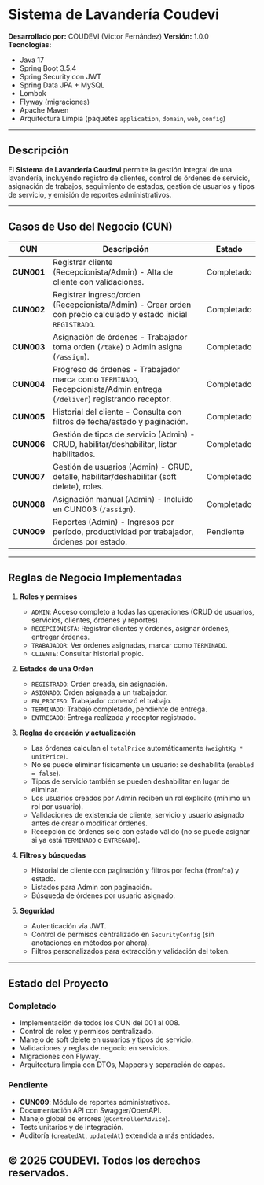 # Sistema de Lavandería Coudevi

**Desarrollado por:** COUDEVI  (Victor Fernández)
**Versión:** 1.0.0  
**Tecnologías:**
- Java 17
- Spring Boot 3.5.4
- Spring Security con JWT
- Spring Data JPA + MySQL
- Lombok
- Flyway (migraciones)
- Apache Maven
- Arquitectura Limpia (paquetes `application`, `domain`, `web`, `config`)

---

##  Descripción
El **Sistema de Lavandería Coudevi** permite la gestión integral de una lavandería, incluyendo registro de clientes, control de órdenes de servicio, asignación de trabajos, seguimiento de estados, gestión de usuarios y tipos de servicio, y emisión de reportes administrativos.

---

##  Casos de Uso del Negocio (CUN)

| CUN     | Descripción                                                                                   | Estado |
|---------|-----------------------------------------------------------------------------------------------|--------|
| **CUN001** | Registrar cliente (Recepcionista/Admin) - Alta de cliente con validaciones.                    |  Completado |
| **CUN002** | Registrar ingreso/orden (Recepcionista/Admin) - Crear orden con precio calculado y estado inicial `REGISTRADO`. |  Completado |
| **CUN003** | Asignación de órdenes - Trabajador toma orden (`/take`) o Admin asigna (`/assign`).             |  Completado |
| **CUN004** | Progreso de órdenes - Trabajador marca como `TERMINADO`, Recepcionista/Admin entrega (`/deliver`) registrando receptor. |  Completado |
| **CUN005** | Historial del cliente - Consulta con filtros de fecha/estado y paginación.                     |  Completado |
| **CUN006** | Gestión de tipos de servicio (Admin) - CRUD, habilitar/deshabilitar, listar habilitados.       |  Completado |
| **CUN007** | Gestión de usuarios (Admin) - CRUD, detalle, habilitar/deshabilitar (soft delete), roles.      |  Completado |
| **CUN008** | Asignación manual (Admin) - Incluido en CUN003 (`/assign`).                                     |  Completado |
| **CUN009** | Reportes (Admin) - Ingresos por período, productividad por trabajador, órdenes por estado.     |  Pendiente |

---

##  Reglas de Negocio Implementadas

1. **Roles y permisos**
    - `ADMIN`: Acceso completo a todas las operaciones (CRUD de usuarios, servicios, clientes, órdenes y reportes).
    - `RECEPCIONISTA`: Registrar clientes y órdenes, asignar órdenes, entregar órdenes.
    - `TRABAJADOR`: Ver órdenes asignadas, marcar como `TERMINADO`.
    - `CLIENTE`: Consultar historial propio.

2. **Estados de una Orden**
    - `REGISTRADO`: Orden creada, sin asignación.
    - `ASIGNADO`: Orden asignada a un trabajador.
    - `EN_PROCESO`: Trabajador comenzó el trabajo.
    - `TERMINADO`: Trabajo completado, pendiente de entrega.
    - `ENTREGADO`: Entrega realizada y receptor registrado.

3. **Reglas de creación y actualización**
    - Las órdenes calculan el `totalPrice` automáticamente (`weightKg * unitPrice`).
    - No se puede eliminar físicamente un usuario: se deshabilita (`enabled = false`).
    - Tipos de servicio también se pueden deshabilitar en lugar de eliminar.
    - Los usuarios creados por Admin reciben un rol explícito (mínimo un rol por usuario).
    - Validaciones de existencia de cliente, servicio y usuario asignado antes de crear o modificar órdenes.
    - Recepción de órdenes solo con estado válido (no se puede asignar si ya está `TERMINADO` o `ENTREGADO`).

4. **Filtros y búsquedas**
    - Historial de cliente con paginación y filtros por fecha (`from`/`to`) y estado.
    - Listados para Admin con paginación.
    - Búsqueda de órdenes por usuario asignado.

5. **Seguridad**
    - Autenticación vía JWT.
    - Control de permisos centralizado en `SecurityConfig` (sin anotaciones en métodos por ahora).
    - Filtros personalizados para extracción y validación del token.

---

##  Estado del Proyecto

### Completado 
- Implementación de todos los CUN del 001 al 008.
- Control de roles y permisos centralizado.
- Manejo de soft delete en usuarios y tipos de servicio.
- Validaciones y reglas de negocio en servicios.
- Migraciones con Flyway.
- Arquitectura limpia con DTOs, Mappers y separación de capas.

### Pendiente 
- **CUN009**: Módulo de reportes administrativos.
- Documentación API con Swagger/OpenAPI.
- Manejo global de errores (`@ControllerAdvice`).
- Tests unitarios y de integración.
- Auditoría (`createdAt`, `updatedAt`) extendida a más entidades.

© 2025 COUDEVI. Todos los derechos reservados.
---


